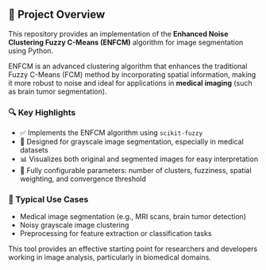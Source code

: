 ## 🧩 Project Overview

This repository provides an implementation of the **Enhanced Noise Clustering Fuzzy C-Means (ENFCM)** algorithm for image segmentation using Python.

ENFCM is an advanced clustering algorithm that enhances the traditional Fuzzy C-Means (FCM) method by incorporating spatial information, making it more robust to noise and ideal for applications in **medical imaging** (such as brain tumor segmentation).

### 🔍 Key Highlights

- ✅ Implements the ENFCM algorithm using `scikit-fuzzy`
- 🧠 Designed for grayscale image segmentation, especially in medical datasets
- 📊 Visualizes both original and segmented images for easy interpretation
- 🔧 Fully configurable parameters: number of clusters, fuzziness, spatial weighting, and convergence threshold

### 🧪 Typical Use Cases

- Medical image segmentation (e.g., MRI scans, brain tumor detection)
- Noisy grayscale image clustering
- Preprocessing for feature extraction or classification tasks

This tool provides an effective starting point for researchers and developers working in image analysis, particularly in biomedical domains.
